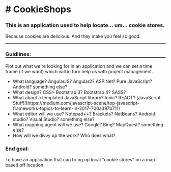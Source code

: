 <!DOCTYPE html>
<head>
</head>
<body>
<div>
<h1># CookieShops</h1>
<h3>This is an application used to help locate... um... cookie stores.</h3>

<p>Because cookies are delicious. And they make you feel so good.<p>
<hr>

<h3 style="border-bottom:2px solid #000;">Guidlines:</h3>
Plot out what we're looking for in an application and we can set a time frame (if we want) which will in turn help us with project management.
<ul>
<li>What language? AngularJS? Angular2? ASP.Net? Pure JavaScript? Android? something else?</li>
<li>What design? CSS> Bootstrap 3? Bootstrap 4? SASS?</li>
<li>What about a templated JavaScript library? Ionic? REACT? [JavaScript Stuff!](https://medium.com/javascript-scene/top-javascript-frameworks-topics-to-learn-in-2017-700a397b711)</li>
<li>What editor will we use? Notepad++? Brackets? NetBeans? Android studio? Visual Studio? something else?</li>
<li>What mapping agent will we use? Google? Bing? MapQuest? something else?</li>
<li>How will we divvy up the work? Who does what?</li>
</ul>

<h3>End goal:</h3>
<p>To have an application that can bring up local "cookie stores" on a map based off location.</p>
</div>
</body>